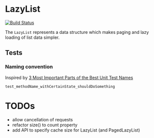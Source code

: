 # LazyList

[![Build Status](https://app.bitrise.io/app/3b6ba7d7fa34810f/status.svg?token=mViSVG__-ADbnwL0xXiObQ&branch=master)](https://app.bitrise.io/app/3b6ba7d7fa34810f)

The `LazyList` represents a data structure which makes paging and lazy loading of
list data simpler.


## Tests

### Naming convention

Inspired by [3 Most Important Parts of the Best Unit Test Names](https://qualitycoding.org/unit-test-names/)

```
test_methodName_withCertainState_shouldDoSomething
```


# TODOs

- allow cancellation of requests
- refactor size() to count property
- add API to specify cache size for LazyList (and PagedLazyList)
